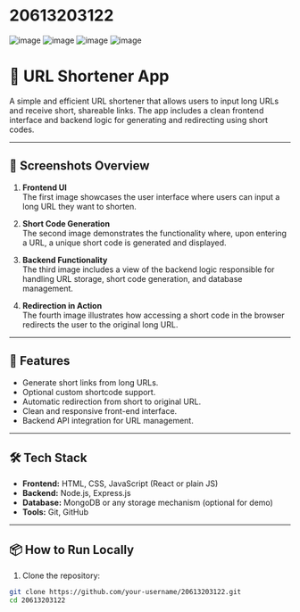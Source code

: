 # 20613203122
![image](https://github.com/user-attachments/assets/8706c6dc-d2b4-473d-900a-4eb7b0102d03)
![image](https://github.com/user-attachments/assets/04c33b36-7302-4180-95a1-cd2057871f89)
![image](https://github.com/user-attachments/assets/1e4bc066-9b96-4957-8996-028cb7d9eef5)
![image](https://github.com/user-attachments/assets/6a6f8300-2545-4c8b-a037-4f0fe1462275)
# 🔗 URL Shortener App

A simple and efficient URL shortener that allows users to input long URLs and receive short, shareable links. The app includes a clean frontend interface and backend logic for generating and redirecting using short codes.

---

## 📸 Screenshots Overview

1. **Frontend UI**  
   The first image showcases the user interface where users can input a long URL they want to shorten.

2. **Short Code Generation**  
   The second image demonstrates the functionality where, upon entering a URL, a unique short code is generated and displayed.

3. **Backend Functionality**  
   The third image includes a view of the backend logic responsible for handling URL storage, short code generation, and database management.

4. **Redirection in Action**  
   The fourth image illustrates how accessing a short code in the browser redirects the user to the original long URL.

---

## 🚀 Features

- Generate short links from long URLs.
- Optional custom shortcode support.
- Automatic redirection from short to original URL.
- Clean and responsive front-end interface.
- Backend API integration for URL management.

---

## 🛠️ Tech Stack

- **Frontend:** HTML, CSS, JavaScript (React or plain JS)
- **Backend:** Node.js, Express.js
- **Database:** MongoDB or any storage mechanism (optional for demo)
- **Tools:** Git, GitHub

---

## 📦 How to Run Locally

1. Clone the repository:

```bash
git clone https://github.com/your-username/20613203122.git
cd 20613203122
